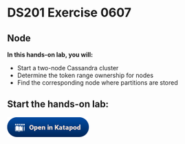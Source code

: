 # DS201 Exercise 0607

## Node

**In this hands-on lab, you will:**
* Start a two-node Cassandra cluster
* Determine the token range ownership for nodes
* Find the corresponding node where partitions are stored


## Start the hands-on lab:

[![Open in KataPod](https://github.com/DataStax-Academy/katapod-shared-assets/blob/main/images/open-in-katapod.png)](https://gitpod.io/##https://github.com/drchung5/ds201-lab07/)